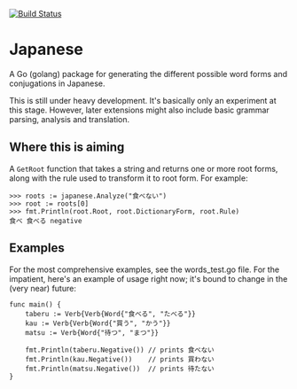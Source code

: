 [![Build Status](https://travis-ci.org/gojp/japanese.svg?branch=master)](https://travis-ci.org/gojp/japanese)
# Japanese

A Go (golang) package for generating the different possible word forms and conjugations in Japanese. 

This is still under heavy development. It's basically only an experiment at this stage. However, later extensions might also include basic grammar parsing, analysis and translation. 

## Where this is aiming

A `GetRoot` function that takes a string and returns one or more root forms, along with the rule used to transform it to root form. For example:

```
>>> roots := japanese.Analyze("食べない")
>>> root := roots[0]
>>> fmt.Println(root.Root, root.DictionaryForm, root.Rule)
食べ 食べる negative
```

## Examples
For the most comprehensive examples, see the words_test.go file. For the impatient, here's an example of usage right now; it's bound to change in the (very near) future:

    func main() {
        taberu := Verb{Verb{Word{"食べる", "たべる"}}
        kau := Verb{Verb{Word{"買う", "かう"}}
        matsu := Verb{Word{"待つ", "まつ"}}

        fmt.Println(taberu.Negative()) // prints 食べない
        fmt.Println(kau.Negative())    // prints 買わない
        fmt.Println(matsu.Negative())  // prints 待たない
    }
